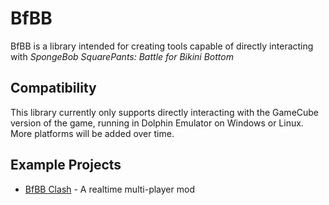 # BfBB
BfBB is a library intended for creating tools capable of directly interacting with
*SpongeBob SquarePants: Battle for Bikini Bottom*

## Compatibility
This library currently only supports directly interacting with the GameCube version
of the game, running in Dolphin Emulator on Windows or Linux. More platforms will
be added over time.

## Example Projects
* [BfBB Clash](https://github.com/999gary/BfBB-Clash) - A realtime multi-player mod
